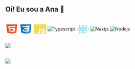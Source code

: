## Oi! Eu sou a Ana 👋


<div style="display: inline_block"><br>
<img align="center" alt="HTML" height="30" width="40" src="https://raw.githubusercontent.com/devicons/devicon/master/icons/html5/html5-original.svg">
<img align="center" alt="CSS" height="30" width="40" src="https://raw.githubusercontent.com/devicons/devicon/master/icons/css3/css3-original.svg">
<img align="center" alt="JS" height="30" width="40" src="https://raw.githubusercontent.com/devicons/devicon/master/icons/javascript/javascript-plain.svg">
 <img align="center" alt="Typescript" height="50" width="60" src="https://cdn.jsdelivr.net/gh/devicons/devicon@latest/icons/typescript/typescript-plain.svg"/>
<img align="center" alt="React" height="30" width="40" src="https://raw.githubusercontent.com/devicons/devicon/master/icons/react/react-original.svg">
<img align="center" alt="Nextjs" height="50" width="60" src="https://cdn.jsdelivr.net/gh/devicons/devicon@latest/icons/nextjs/nextjs-original.svg"/>
<img align="center" alt="Nodejs" height="50" width="60" src="https://cdn.jsdelivr.net/gh/devicons/devicon@latest/icons/nodejs/nodejs-original-wordmark.svg">





##

<div>
 <a href= "https://github.com/anapmartinsf">
 <img height="180em" src = "https://github-readme-stats.vercel.app/api/top-langs/?username=anapmartinsf&layout=compact&langs_count16&theme=dracula"/>
</div>

##

<a href="https://www.linkedin.com/in/ana-paula-martins-1172b8230" target="_blank"><img src="https://img.shields.io/badge/-LinkedIn-%230077B5?style=for-the-badge&logo=linkedin&logoColor=white" target="_blank"></a> 


  

 
  
